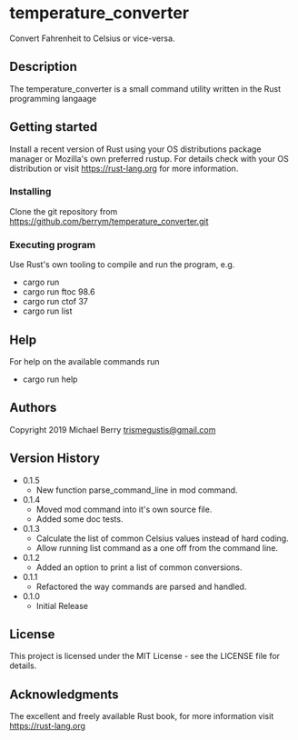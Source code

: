# temperature_converter

Convert Fahrenheit to Celsius or vice-versa.

## Description

The temperature_converter is a small command utility written in the Rust programming langaage

## Getting started

Install a recent version of Rust using your OS distributions package manager or Mozilla's own preferred rustup.  For details check with your OS distribution or visit https://rust-lang.org for more information.

### Installing

Clone the git repository from https://github.com/berrym/temperature_converter.git

### Executing program

Use Rust's own tooling to compile and run the program, e.g.

* cargo run
* cargo run ftoc 98.6
* cargo run ctof 37
* cargo run list

## Help

For help on the available commands run

* cargo run help

## Authors

Copyright 2019
Michael Berry <trismegustis@gmail.com>

## Version History
* 0.1.5
    * New function parse_command_line in mod command.
* 0.1.4
    * Moved mod command into it's own source file.
    * Added some doc tests.
* 0.1.3
    * Calculate the list of common Celsius values instead of hard coding.
    * Allow running list command as a one off from the command line.
* 0.1.2
    * Added an option to print a list of common conversions.
* 0.1.1
    * Refactored the way commands are parsed and handled.
* 0.1.0
    * Initial Release

## License

This project is licensed under the MIT License - see the LICENSE file  for details.

## Acknowledgments

The excellent and freely available Rust book, for more information visit https://rust-lang.org
